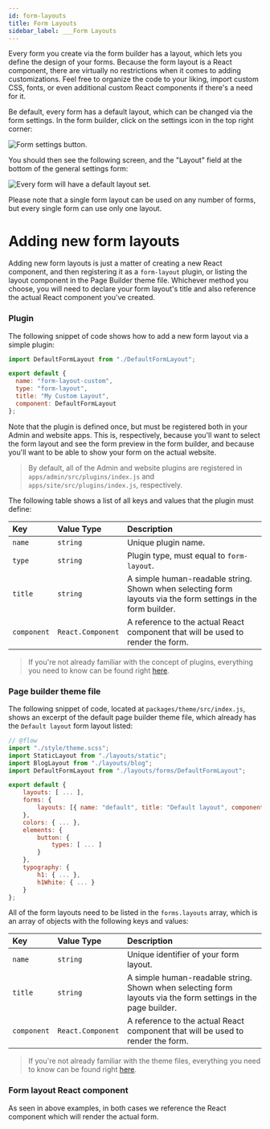 ```yaml
---
id: form-layouts
title: Form Layouts
sidebar_label: ___Form Layouts
---
```


Every form you create via the form builder has a layout, which lets you define the design of your forms. Because the form layout is a React component, there are virtually no restrictions when it comes to adding customizations. Feel free to organize the code to your liking, import custom CSS, fonts, or even additional custom React components if there's a need for it.

Be default, every form has a default layout, which can be changed via the form settings. In the form builder, click on the settings icon in the top right corner:

![Form settings button.](/assets/webiny-apps/form-builder/form-layouts/form-settings-icon.png)

You should then see the following screen, and the "Layout" field at the bottom of the general settings form:

![Every form will have a default layout set.](/assets/webiny-apps/form-builder/form-layouts/pick-layout-settings.png)

Please note that a single form layout can be used on any number of forms, but every single form can use only one layout.

# Adding new form layouts

Adding new form layouts is just a matter of creating a new React component, and then registering it as a `form-layout` plugin, or listing the layout component in the Page Builder theme file. Whichever method you choose, you will need to declare your form layout's title and also reference the actual React component you've created.

### Plugin

The following snippet of code shows how to add a new form layout via a simple plugin:

```js
import DefaultFormLayout from "./DefaultFormLayout";

export default {
  name: "form-layout-custom",
  type: "form-layout",
  title: "My Custom Layout",
  component: DefaultFormLayout
};
```

Note that the plugin is defined once, but must be registered both in your Admin and website apps. This is, respectively, because you'll want to select the form layout and see the form preview in the form builder, and because you'll want to be able to show your form on the actual website.

> By default, all of the Admin and website plugins are registered in `apps/admin/src/plugins/index.js` and `apps/site/src/plugins/index.js`, respectively.

The following table shows a list of all keys and values that the plugin must define:

| Key         | Value Type        | Description                                                                                                  |
| :---------- | :---------------- | :----------------------------------------------------------------------------------------------------------- |
| `name`      | `string`          | Unique plugin name.                                                                                          |
| `type`      | `string`          | Plugin type, must equal to `form-layout`.                                                                    |
| `title`     | `string`          | A simple human-readable string. Shown when selecting form layouts via the form settings in the form builder. |
| `component` | `React.Component` | A reference to the actual React component that will be used to render the form.                              |

> If you're not already familiar with the concept of plugins, everything you need to know can be found right [here](/docs/deep-dive/plugins-crash-course).

### Page builder theme file

The following snippet of code, located at `packages/theme/src/index.js`, shows an excerpt of the default page builder theme file, which already has the `Default layout` form layout listed:

```js
// @flow
import "./style/theme.scss";
import StaticLayout from "./layouts/static";
import BlogLayout from "./layouts/blog";
import DefaultFormLayout from "./layouts/forms/DefaultFormLayout";

export default {
    layouts: [ ... ],
    forms: {
        layouts: [{ name: "default", title: "Default layout", component: DefaultFormLayout }]
    },
    colors: { ... },
    elements: {
        button: {
            types: [ ... ]
        }
    },
    typography: {
        h1: { ... },
        h1White: { ... }
    }
};

```

All of the form layouts need to be listed in the `forms.layouts` array, which is an array of objects with the following keys and values:

| Key         | Value Type        | Description                                                                                                  |
| :---------- | :---------------- | :----------------------------------------------------------------------------------------------------------- |
| `name`      | `string`          | Unique identifier of your form layout.                                                                       |
| `title`     | `string`          | A simple human-readable string. Shown when selecting     form layouts via the form settings in the page builder. |
| `component` | `React.Component` | A reference to the actual React component that will be used to render the form.                              |

> If you're not already familiar with the theme files, everything you need to know can be found right [here](/docs/webiny-apps/page-builder/introduction).

### Form layout React component

As seen in above examples, in both cases we reference the React component which will render the actual form. 
